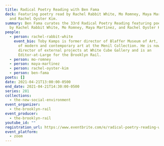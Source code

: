 ```yaml
---
title: Radical Poetry Reading with Ben Fama
deck: Featuring poetry read by Rachel Rabbit White, Mo Romney, Maya Martinez,
  and Rachel Oyster Kim.
summary: Ben Fama curates the 33rd Radical Poetry Reading featuring poetry read
  by Rachel Rabbit White, Mo Romney, Maya Martinez, and Rachel Oyster Kim.
people:
  - person: rachel-rabbit-white
    event_bio: Toby Kamps is former director of Blaffer Museum of Art, and curator
      of modern and contemporary art at the Menil Collection. He is now the
      director of external projects at White Cube Gallery and is an
      Editor-at-Large for the Brooklyn Rail.
  - person: mo-romney
  - person: maya-martinez
  - person: rachel-oyster-kim
  - person: ben-fama
poets: []
date: 2021-04-21T13:00:00-0500
end_date: 2021-04-21T14:30:00-0500
series: 281
collections:
  - the-new-social-environment
event_organizer:
  - the-brooklyn-rail
event_producer:
  - the-brooklyn-rail
youtube_id: ""
registration_url: https://www.eventbrite.com/e/radical-poetry-reading-with-ben-fama-tickets-151127549569
event_platform:
  - zoom
---
```

